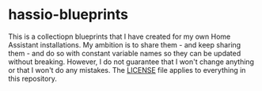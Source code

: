 # hassio-blueprints

This is a collectiopn blueprints that I have created for my own Home Assistant installations. My ambition is to share them - and keep sharing them - and do so with constant variable names so they can be updated without breaking. However, I do not guarantee that I won't change anything or that I won't do any mistakes. The [LICENSE](https://raw.githubusercontent.com/westlund/hassio-blueprints/refs/heads/main/LICENSE) file applies to everything in this repository.
